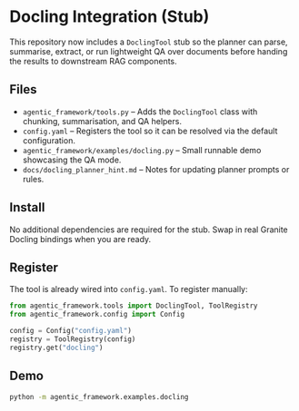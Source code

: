 # Docling Integration (Stub)

This repository now includes a `DoclingTool` stub so the planner can parse,
summarise, extract, or run lightweight QA over documents before handing the
results to downstream RAG components.

## Files
- `agentic_framework/tools.py` – Adds the `DoclingTool` class with chunking,
  summarisation, and QA helpers.
- `config.yaml` – Registers the tool so it can be resolved via the default
  configuration.
- `agentic_framework/examples/docling.py` – Small runnable demo showcasing the
  QA mode.
- `docs/docling_planner_hint.md` – Notes for updating planner prompts or rules.

## Install
No additional dependencies are required for the stub. Swap in real Granite
Docling bindings when you are ready.

## Register
The tool is already wired into `config.yaml`. To register manually:

```python
from agentic_framework.tools import DoclingTool, ToolRegistry
from agentic_framework.config import Config

config = Config("config.yaml")
registry = ToolRegistry(config)
registry.get("docling")
```

## Demo
```bash
python -m agentic_framework.examples.docling
```

